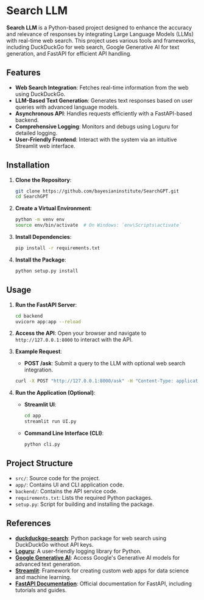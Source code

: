 # **Search LLM**

**Search LLM** is a Python-based project designed to enhance the accuracy and relevance of responses by integrating Large Language Models (LLMs) with real-time web search. This project uses various tools and frameworks, including DuckDuckGo for web search, Google Generative AI for text generation, and FastAPI for efficient API handling.

## **Features**

- **Web Search Integration**: Fetches real-time information from the web using DuckDuckGo.
- **LLM-Based Text Generation**: Generates text responses based on user queries with advanced language models.
- **Asynchronous API**: Handles requests efficiently with a FastAPI-based backend.
- **Comprehensive Logging**: Monitors and debugs using Loguru for detailed logging.
- **User-Friendly Frontend**: Interact with the system via an intuitive Streamlit web interface.

## **Installation**

1. **Clone the Repository**:
    ```bash
    git clone https://github.com/bayesianinstitute/SearchGPT.git
    cd SearchGPT
    ```

2. **Create a Virtual Environment**:
    ```bash
    python -m venv env
    source env/bin/activate  # On Windows: `env\Scripts\activate`
    ```

3. **Install Dependencies**:
    ```bash
    pip install -r requirements.txt
    ```

4. **Install the Package**:
    ```bash
    python setup.py install
    ```

## **Usage**

1. **Run the FastAPI Server**:
    ```bash
    cd backend
    uvicorn app:app --reload
    ```

2. **Access the API**:
    Open your browser and navigate to `http://127.0.0.1:8000` to interact with the API.

3. **Example Request**:
    - **POST /ask**: Submit a query to the LLM with optional web search integration.
    
    ```bash
    curl -X POST "http://127.0.0.1:8000/ask" -H "Content-Type: application/json" -d '{"query":"What is the capital of France?"}'
    ```

4. **Run the Application (Optional)**:
    - **Streamlit UI**:
        ```bash
        cd app
        streamlit run UI.py
        ```
    - **Command Line Interface (CLI)**:
        ```bash
        python cli.py
        ```

## **Project Structure**

- `src/`: Source code for the project.
- `app/`: Contains UI and CLI application code.
- `backend/`: Contains the API service code.
- `requirements.txt`: Lists the required Python packages.
- `setup.py`: Script for building and installing the package.

## **References**

- **[duckduckgo-search](https://pypi.org/project/duckduckgo-search/)**: Python package for web search using DuckDuckGo without API keys.
- **[Loguru](https://loguru.readthedocs.io/)**: A user-friendly logging library for Python.
- **[Google Generative AI](https://developers.generativeai.google/)**: Access Google's Generative AI models for advanced text generation.
- **[Streamlit](https://docs.streamlit.io/)**: Framework for creating custom web apps for data science and machine learning.
- **[FastAPI Documentation](https://fastapi.tiangolo.com/)**: Official documentation for FastAPI, including tutorials and guides.

